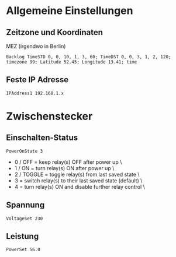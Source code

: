 # Allgemeine Einstellungen

## Zeitzone und Koordinaten 

MEZ (irgendwo in Berlin)

`Backlog TimeSTD 0, 0, 10, 1, 3, 60; TimeDST 0, 0, 3, 1, 2, 120; timezone 99; Latitude 52.45; Longitude 13.41; time`

## Feste IP Adresse 

`IPAddress1 192.168.1.x`

# Zwischenstecker

## Einschalten-Status

`PowerOnState 3`

* 0 / OFF = keep relay(s) OFF after power up \\
* 1 / ON = turn relay(s) ON after power up \\
* 2 / TOGGLE = toggle relay(s) from last saved state \\
* 3 = switch relay(s) to their last saved state (default) \\
* 4 = turn relay(s) ON and disable further relay control \\

## Spannung

`VoltageSet 230`

## Leistung 

`PowerSet 56.0`
